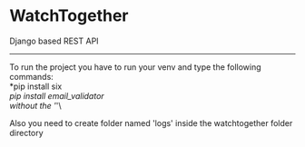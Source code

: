 WatchTogether
===============

Django based REST API
___________________________

To run the project you have to run your venv and type the following commands:\
  *pip install six\
  *pip install email_validator\
 without the '*'\

Also you need to create folder named 'logs' inside the watchtogether folder directory


